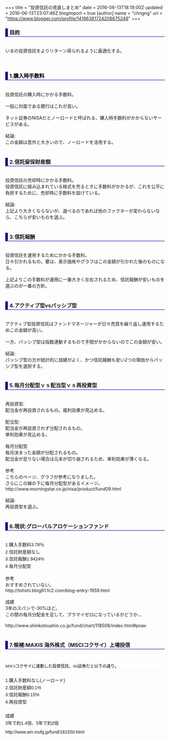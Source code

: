 +++
title = "投資信託の見直しまとめ"
date = 2016-06-13T18:19:00Z
updated = 2016-06-13T23:07:46Z
blogimport = true 
[author]
	name = "chngng"
	uri = "https://www.blogger.com/profile/14196381724208675248"
+++

<div dir="ltr" style="text-align: left;" trbidi="on"><h3 style="border-bottom: 2px solid slateblue; border-left: 8px solid navy; color: black; padding: 0px 0px 1px 5px;">目的 </h3><br />いまの投資信託をよりリターン得られるように最適化する。<br /><br /><br /><h3 style="border-bottom: 2px solid slateblue; border-left: 8px solid navy; color: black; padding: 0px 0px 1px 5px;">1.購入時手数料</h3><br />投資信託の購入時にかかる手数料。<br /><br />一般に対面である銀行はこれが高い。<br /><br />ネット証券のNISAだとノーロードと呼ばれる、購入時手数料がかからないサービスがある。<br /><br />結論:<br />この金額は意外と大きいので、ノーロードを活用する。<br /><br /><h3 style="border-bottom-color: slateblue; border-bottom-style: solid; border-bottom-width: 2px; border-left-color: navy; border-left-style: solid; border-left-width: 8px; padding: 0px 0px 1px 5px;">2.信託留保財産額</h3><br />投資信託の売却時にかかる手数料。<br />投資信託に組み込まれている株式を売るときに手数料がかかるが、これを公平に負担するために、売却時に手数料を設けている。<br /><br />結論:<br />上記より大きくならないが、選べるのであれば他のファクターが変わらないなら、こちらが安いものを選ぶ。<br /><br /><h3 style="border-bottom-color: slateblue; border-bottom-style: solid; border-bottom-width: 2px; border-left-color: navy; border-left-style: solid; border-left-width: 8px; padding: 0px 0px 1px 5px;">3.信託報酬</h3><br />投資信託を運用するためにかかる手数料。<br />日々引かれるもの。要は、表示価格やグラフはこの金額が引かれた後のものになる。<br /><br />上記よりこの手数料が運用に一番大きく左右されるため、信託報酬が安いものを選ぶのが一番の方針。<br /><br /><h3 style="border-bottom-color: slateblue; border-bottom-style: solid; border-bottom-width: 2px; border-left-color: navy; border-left-style: solid; border-left-width: 8px; padding: 0px 0px 1px 5px;">4.アクティブ型vsパッシブ型</h3><div><br /></div>アクティブ型投資信託はファンドマネージャーが日々売買を繰り返し運用するためこの金額が高い。<br /><br />一方、パッシブ型は指数連動するもので手間がかからないのでこの金額が安い。<br /><br />結論:<br />パッシブ型の方が統計的に成績がよく、かつ信託報酬も安い2つの理由からパッシブ型を選択する。<br /><br /><h3 style="border-bottom-color: slateblue; border-bottom-style: solid; border-bottom-width: 2px; border-left-color: navy; border-left-style: solid; border-left-width: 8px; padding: 0px 0px 1px 5px;">5.<span style="font-family: &quot;helvetica&quot; , &quot;arial&quot; , sans-serif; line-height: 22.4px;">毎月分配型ｖｓ配当型ｖｓ再投資型</span></h3><br />再投資型:<br />配当金が再投資されるもの。複利効果が見込める。<br /><br />配当型:<br />配当金が再投資されず分配されるもの。<br />単利効果が見込める。<br /><br />毎月分配型<br />毎月決まった金額が分配されるもの。<br />配当金が足りない場合は元本が切り崩されるため、単利効果が薄くなる。<br /><br />参考<br />こちらのページ、グラフが参考になりました。<br />さらにこの線の下に毎月分配型があるイメージ。<br />http://www.morningstar.co.jp/nisa/product/fund09.html<br /><br />結論:<br />再投資型を選ぶ。<br /><br /><h3 style="border-bottom-color: slateblue; border-bottom-style: solid; border-bottom-width: 2px; border-left-color: navy; border-left-style: solid; border-left-width: 8px; padding: 0px 0px 1px 5px;">6.現状:グローバルアロケーションファンド</h3><div><br /></div><div><div style="font-family: Helvetica, Arial, sans-serif; line-height: 22.4px;">1.購入手数料3.78％</div><div style="font-family: Helvetica, Arial, sans-serif; line-height: 22.4px;">2.信託財産額なし</div><div style="font-family: Helvetica, Arial, sans-serif; line-height: 22.4px;">3.信託報酬1.9424%</div><div style="font-family: Helvetica, Arial, sans-serif; line-height: 22.4px;">4.毎月分配型</div></div><div><br /></div><div>参考</div><div>おすすめされていない。</div><div>http://tohshi.blog61.fc2.com/blog-entry-1959.html</div><div><br /></div><div>成績</div><div>3年のスパンで-30%ほど。</div><div>この間の毎月分配金を足して、プラマイゼロになっているかどうか、、</div><div><br /></div><div>http://www.shinkotoushin.co.jp/fund/chart/118508/index.html#pnav<br /><br /></div><div><h3 style="border-bottom-color: slateblue; border-bottom-style: solid; border-bottom-width: 2px; border-left-color: navy; border-left-style: solid; border-left-width: 8px; padding: 0px 0px 1px 5px;">7.候補:MAXIS 海外株式（MSCIコクサイ）上場投信</h3></div><div><h1 style="background: rgb(255, 255, 255); border: none; color: #333333; font-family: &quot;ＭＳ Ｐゴシック&quot;, メイリオ, &quot;ヒラギノ角ゴ Pro W3&quot;, Osaka, Arial, Helvetica, sans-serif; font-size: 1.3em; line-height: 1.5; margin: 0px 0px 10px; padding: 0px;"><span style="color: black; font-family: &quot;times new roman&quot;; font-size: small; font-weight: normal; line-height: normal;"><br /></span></h1><h1 style="background: rgb(255, 255, 255); border: none; color: #333333; font-family: &quot;ＭＳ Ｐゴシック&quot;, メイリオ, &quot;ヒラギノ角ゴ Pro W3&quot;, Osaka, Arial, Helvetica, sans-serif; font-size: 1.3em; line-height: 1.5; margin: 0px 0px 10px; padding: 0px;"><span style="color: black; font-family: &quot;times new roman&quot;; font-size: small; font-weight: normal; line-height: normal;">MSCIコクサイに連動した投資信託。</span><span style="background-color: transparent; color: black; font-family: &quot;times new roman&quot;; font-size: small; font-weight: normal; line-height: normal;">sbi証券だと以下の通り。</span></h1></div><div><span style="color: black; font-family: &quot;times new roman&quot;; font-size: small; font-weight: normal; line-height: normal;"><br /></span></div><div><div style="font-family: Helvetica, Arial, sans-serif; line-height: 22.4px;">1.購入手数料なし(ノーロード)</div><div style="font-family: Helvetica, Arial, sans-serif; line-height: 22.4px;">2.信託財産額0.1%</div><div style="font-family: Helvetica, Arial, sans-serif; line-height: 22.4px;">3.信託報酬0.15%</div><div style="font-family: Helvetica, Arial, sans-serif; line-height: 22.4px;">4.再投資型</div></div><div style="font-family: Helvetica, Arial, sans-serif; line-height: 22.4px;"><br /></div><div style="font-family: Helvetica, Arial, sans-serif; line-height: 22.4px;">成績</div><div style="font-family: Helvetica, Arial, sans-serif; line-height: 22.4px;">3年で約1.4倍、5年で約2倍</div><div><span style="font-family: &quot;helvetica&quot; , &quot;arial&quot; , sans-serif;"><span style="line-height: 34.278px;">http://www.am.mufg.jp/fund/181550.html</span></span></div><div><span style="font-family: &quot;helvetica&quot; , &quot;arial&quot; , sans-serif;"><span style="line-height: 34.278px;"><br /></span></span></div></div>
